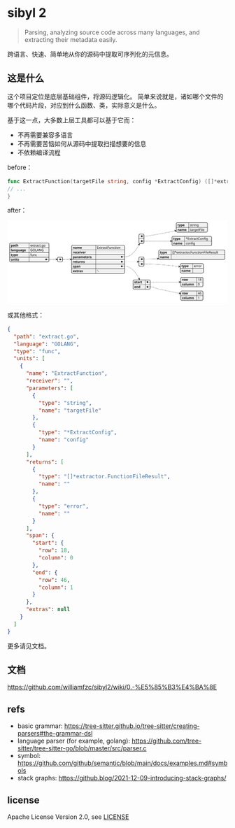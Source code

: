 # sibyl 2

> Parsing, analyzing source code across many languages, and extracting their metadata easily.

跨语言、快速、简单地从你的源码中提取可序列化的元信息。

## 这是什么

这个项目定位是底层基础组件，将源码逻辑化。
简单来说就是，诸如哪个文件的哪个代码片段，对应到什么函数、类，实际意义是什么。

基于这一点，大多数上层工具都可以基于它而：

- 不再需要兼容多语言
- 不再需要苦恼如何从源码中提取扫描想要的信息
- 不依赖编译流程

before：

```go
func ExtractFunction(targetFile string, config *ExtractConfig) ([]*extractor.FunctionFileResult, error) {
// ...
}
```

after：

![](./docs/sample.svg)

或其他格式：

```json
{
  "path": "extract.go",
  "language": "GOLANG",
  "type": "func",
  "units": [
    {
      "name": "ExtractFunction",
      "receiver": "",
      "parameters": [
        {
          "type": "string",
          "name": "targetFile"
        },
        {
          "type": "*ExtractConfig",
          "name": "config"
        }
      ],
      "returns": [
        {
          "type": "[]*extractor.FunctionFileResult",
          "name": ""
        },
        {
          "type": "error",
          "name": ""
        }
      ],
      "span": {
        "start": {
          "row": 18,
          "column": 0
        },
        "end": {
          "row": 46,
          "column": 1
        }
      },
      "extras": null
    }
  ]
}
```

更多请见文档。

## 文档

https://github.com/williamfzc/sibyl2/wiki/0.-%E5%85%B3%E4%BA%8E

## refs

- basic grammar: https://tree-sitter.github.io/tree-sitter/creating-parsers#the-grammar-dsl
- language parser (for example, golang): https://github.com/tree-sitter/tree-sitter-go/blob/master/src/parser.c
- symbol: https://github.com/github/semantic/blob/main/docs/examples.md#symbols
- stack graphs: https://github.blog/2021-12-09-introducing-stack-graphs/

## license

Apache License Version 2.0, see [LICENSE](LICENSE)
